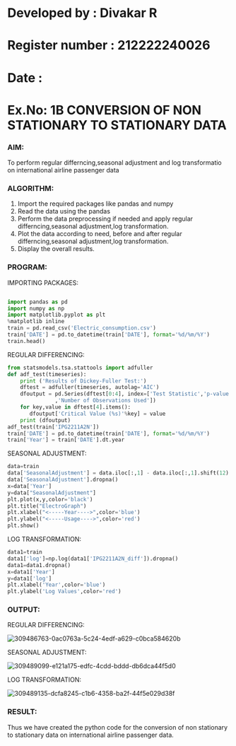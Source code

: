 # Developed by : Divakar R
# Register number : 212222240026
# Date : 

# Ex.No: 1B                     CONVERSION OF NON STATIONARY TO STATIONARY DATA

### AIM:
To perform regular differncing,seasonal adjustment and log transformatio on international airline passenger data
### ALGORITHM:
1. Import the required packages like pandas and numpy
2. Read the data using the pandas
3. Perform the data preprocessing if needed and apply regular differncing,seasonal adjustment,log transformation.
4. Plot the data according to need, before and after regular differncing,seasonal adjustment,log transformation.
5. Display the overall results.
### PROGRAM:
IMPORTING PACKAGES:
```python

import pandas as pd
import numpy as np
import matplotlib.pyplot as plt
%matplotlib inline
train = pd.read_csv('Electric_consumption.csv')
train['DATE'] = pd.to_datetime(train['DATE'], format='%d/%m/%Y')
train.head()
```
REGULAR DIFFERENCING:

```python
from statsmodels.tsa.stattools import adfuller
def adf_test(timeseries):
    print ('Results of Dickey-Fuller Test:')
    dftest = adfuller(timeseries, autolag='AIC')
    dfoutput = pd.Series(dftest[0:4], index=['Test Statistic','p-value','#Lags Used'
               ,'Number of Observations Used'])
    for key,value in dftest[4].items():
       dfoutput['Critical Value (%s)'%key] = value
    print (dfoutput)
adf_test(train['IPG2211A2N'])
train['DATE'] = pd.to_datetime(train['DATE'], format='%d/%m/%Y')
train['Year'] = train['DATE'].dt.year
```
SEASONAL ADJUSTMENT:
```python
data=train
data['SeasonalAdjustment'] = data.iloc[:,1] - data.iloc[:,1].shift(12)
data['SeasonalAdjustment'].dropna()
x=data['Year']
y=data["SeasonalAdjustment"]
plt.plot(x,y,color='black')
plt.title("ElectroGraph")
plt.xlabel("<-----Year---->",color='blue')
plt.ylabel("<-----Usage---->",color='red')
plt.show()
```
LOG TRANSFORMATION:
```python
data1=train
data1['log']=np.log(data1['IPG2211A2N_diff']).dropna()
data1=data1.dropna()
x=data1['Year']
y=data1['log']
plt.xlabel('Year',color='blue')
plt.ylabel('Log Values',color='red')
```

### OUTPUT:


REGULAR DIFFERENCING:

![309486763-0ac0763a-5c24-4edf-a629-c0bca584620b](https://github.com/user-attachments/assets/2b2bb5cd-1225-4377-998e-312c8ee9cec2)


SEASONAL ADJUSTMENT:

![309489099-e121a175-edfc-4cdd-bddd-db6dca44f5d0](https://github.com/user-attachments/assets/cf3fcd6e-bcc3-48e3-a9e9-4d6d4d21d93e)


LOG TRANSFORMATION:

![309489135-dcfa8245-c1b6-4358-ba2f-44f5e029d38f](https://github.com/user-attachments/assets/f3157b83-a2a2-4485-848d-d2d6d2034896)


### RESULT:
Thus we have created the python code for the conversion of non stationary to stationary data on international airline passenger
data.
